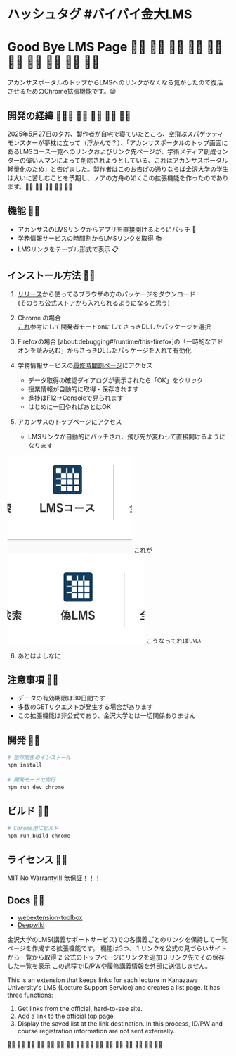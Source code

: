 # ハッシュタグ #バイバイ金大LMS 
# Good Bye LMS Page 👋😁 👋😁 👋😁 👋😁 👋😁 👋😁 👋😁 👋😁 👋😁 👋😁 

アカンサスポータルのトップからLMSへのリンクがなくなる気がしたので復活させるためのChrome拡張機能です。😁

## 開発の経緯 👨👋😁 👋😁 👋😁 👋😁 👋😁 

2025年5月27日の夕方、製作者が自宅で寝ていたところ、空飛ぶスパゲッティモンスターが夢枕に立って（浮かんで？）、「アカンサスポータルのトップ画面にあるLMSコース一覧へのリンクおよびリンク先ページが、学術メディア創成センターの偉い人マンによって削除されようとしている、これはアカンサスポータル軽量化のため」と告げました。製作者はこのお告げの通りならば金沢大学の学生は大いに苦しむことを予期し、ノアの方舟の如くこの拡張機能を作ったのであります。👋😁 👋😁 👋😁 👋😁 👋😁 

## 機能 👋😁 

- アカンサスのLMSリンクからアプリを直接開けるようにパッチ 🔗
- 学務情報サービスの時間割からLMSリンクを取得 📚
- LMSリンクをテーブル形式で表示 📋

## インストール方法 👋😁 

1. [リリース](https://github.com/ogawa3427/goodByeLMSPage/releases)から使ってるブラウザの方のパッケージをダウンロード  
(そのうち公式ストアから入れられるようになると思う)

2. Chrome の場合  
[これ](https://qiita.com/Nozomuts/items/fc1d4f8fc995d830817d#:~:text=%E3%81%A7%E3%81%99%EF%BC%81%0A%E3%82%81%E3%81%A3%E3%81%A1%E3%82%83%E7%B0%A1%E5%8D%98-,%E5%8B%95%E4%BD%9C%E7%A2%BA%E8%AA%8D,-chrome%3A//extensions%20%E3%81%AB)参考にして開発者モードonにしてさっきDLしたパッケージを選択

3. Firefoxの場合
[about:debugging#/runtime/this-firefox]の「一時的なアドオンを読み込む」からさっきDLしたパッケージを入れて有効化

4. 学務情報サービスの[履修時間割ページ](https://eduweb.sta.kanazawa-u.ac.jp/Portal/StudentApp/Regist/RegistList.aspx)にアクセス
   - データ取得の確認ダイアログが表示されたら「OK」をクリック
   - 授業情報が自動的に取得・保存されます
   - 進捗はF12->Consoleで見られます
   - はじめに一回やればあとはOK

5. アカンサスのトップページにアクセス
   - LMSリンクが自動的にパッチされ、飛び先が変わって直接開けるようになります

![これが](./maji.png)
これが
![こうなってればいい](./nise.png)
こうなってればいい

6. あとはよしなに

## 注意事項 👋😁 

- データの有効期限は30日間です
- 多数のGETリクエストが発生する場合があります
- この拡張機能は非公式であり、金沢大学とは一切関係ありません

## 開発 👋😁 

```bash
# 依存関係のインストール
npm install

# 開発モードで実行
npm run dev chrome
```

## ビルド 👋😁 

```bash
# Chrome用にビルド
npm run build chrome
```

## ライセンス 👋😁 

MIT
No Warranty!!! 無保証！！！

## Docs 👋😁 

* [webextension-toolbox](https://github.com/HaNdTriX/webextension-toolbox)
* [Deepwiki](https://deepwiki.com/ogawa3427/goodByeLMSPage)


金沢大学のLMS(講義サポートサービス)での各講義ごとのリンクを保持して一覧ページを作成する拡張機能です。
機能は3つ、
1 リンクを公式の見づらいサイトから一覧から取得
2 公式のトップページにリンクを追加
3 リンク先でその保存した一覧を表示
この過程でID/PWや履修講義情報を外部に送信しません。

This is an extension that keeps links for each lecture in Kanazawa University's LMS (Lecture Support Service) and creates a list page.
It has three functions:
1. Get links from the official, hard-to-see site.
2. Add a link to the official top page.
3. Display the saved list at the link destination.
In this process, ID/PW and course registration information are not sent externally.

👋😁 👋😁 👋😁 👋😁 👋😁 👋😁 👋😁 👋😁 👋😁 👋😁 👋😁 👋😁 👋😁 👋😁 👋😁 👋😁 